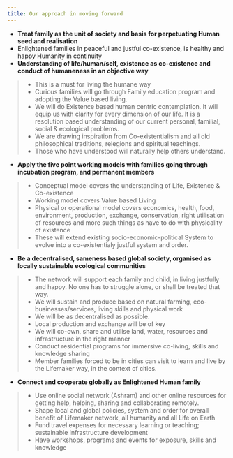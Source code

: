 ```yaml
---
title: Our approach in moving forward
---
```

- **Treat family as the unit of society and basis for perpetuating Human seed and realisation**
- Enlightened families in peaceful and justful co-existence, is healthy and happy Humanity in continuity
- **Understanding of life/human/self, existence as co-existence and conduct of humaneness in an objective way**
>- This is a must for living the humane way
>- Curious families will go through Family education program and adopting the Value based living.
>- We will do Existence based human centric contemplation. It will equip us with clarity for every dimension of our life. It is a resolution based understanding of our current personal, familial, social & ecological problems.
>- We are drawing inspiration from Co-existentialism and all old philosophical traditions, relegions and spiritual teachings.
>- Those who have understood will naturally help others understand.
- **Apply the five point working models with families going through incubation program, and permanent members**
>- Conceptual model covers the understanding of Life, Existence & Co-existence
>- Working model covers Value based Living
>- Physical or operational model covers economics, health, food, environment, production, exchange, conservation, right utilisation of resources and more such things as have to do with physicality of existence
>- These will extend existing socio-economic-political System to evolve into a co-existentialy justful system and order.
- **Be a decentralised, sameness based global society, organised as locally sustainable ecological communities**
>- The network will support each family and child, in living justfully and happy. No one has to struggle alone, or shall be treated that way.
>- We will sustain and produce based on natural farming, eco-businesses/services, living skills and physical work
>- We will be as decentralised as possible.
>- Local production and exchange will be of key
>- We will co-own, share and utilise land, water, resources and infrastructure in the right manner
>- Conduct residential programs for immersive co-living, skills and knowledge sharing
>- Member families forced to be in cities can visit to learn and live by the Lifemaker way, in the context of cities.
- **Connect and cooperate globally as Enlightened Human family**
>- Use online social network (Ashram) and other online resources for getting help, helping, sharing and collaborating remotely.
>- Shape local and global policies, system and order for overall benefit of Lifemaker network, all humanity and all Life on Earth
>- Fund travel expenses for necessary learning or teaching; sustainable infrastructure development
>- Have workshops, programs and events for exposure, skills and knowledge
